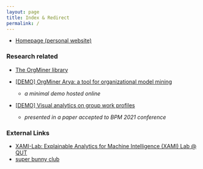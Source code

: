 ```yaml
---
layout: page
title: Index & Redirect
permalink: /
---
```


* [Homepage (personal website)](../)

### Research related

* [The OrgMiner library](./orgminer)

* [[DEMO] OrgMiner Arya: a tool for organizational model mining](./arya)
  * *a minimal demo hosted online*

* [[DEMO] Visual analytics on group work profiles](./gwp)
  * *presented in a paper accepted to BPM 2021 conference*

### External Links

* [XAMI-Lab: Explainable Analytics for Machine Intelligence (XAMI) Lab @ QUT](https://www.xami-lab.org/)
* [super bunny club](superbunny.club)
